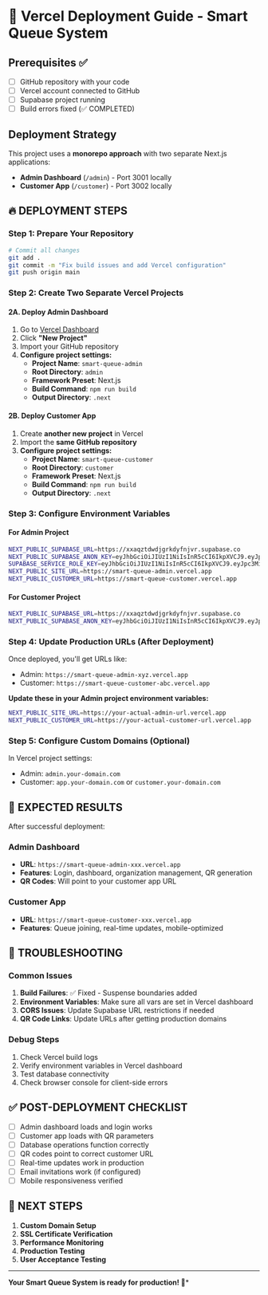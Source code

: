 # 🚀 Vercel Deployment Guide - Smart Queue System

## Prerequisites ✅

- [ ] GitHub repository with your code
- [ ] Vercel account connected to GitHub
- [ ] Supabase project running
- [ ] Build errors fixed (✅ COMPLETED)

## Deployment Strategy

This project uses a **monorepo approach** with two separate Next.js applications:

- **Admin Dashboard** (`/admin`) - Port 3001 locally
- **Customer App** (`/customer`) - Port 3002 locally

## 🔥 DEPLOYMENT STEPS

### Step 1: Prepare Your Repository

```bash
# Commit all changes
git add .
git commit -m "Fix build issues and add Vercel configuration"
git push origin main
```

### Step 2: Create Two Separate Vercel Projects

#### 2A. Deploy Admin Dashboard

1. Go to [Vercel Dashboard](https://vercel.com/dashboard)
2. Click **"New Project"**
3. Import your GitHub repository
4. **Configure project settings:**
   - **Project Name**: `smart-queue-admin`
   - **Root Directory**: `admin`
   - **Framework Preset**: Next.js
   - **Build Command**: `npm run build`
   - **Output Directory**: `.next`

#### 2B. Deploy Customer App  

1. Create **another new project** in Vercel
2. Import the **same GitHub repository**
3. **Configure project settings:**
   - **Project Name**: `smart-queue-customer`  
   - **Root Directory**: `customer`
   - **Framework Preset**: Next.js
   - **Build Command**: `npm run build`
   - **Output Directory**: `.next`

### Step 3: Configure Environment Variables

#### For Admin Project

```bash
NEXT_PUBLIC_SUPABASE_URL=https://xxaqztdwdjgrkdyfnjvr.supabase.co
NEXT_PUBLIC_SUPABASE_ANON_KEY=eyJhbGciOiJIUzI1NiIsInR5cCI6IkpXVCJ9.eyJpc3MiOiJzdXBhYmFzZSIsInJlZiI6Inh4YXF6dGR3ZGpncmtkeWZuanZyIiwicm9sZSI6ImFub24iLCJpYXQiOjE3NTQ4NjkyNTYsImV4cCI6MjA3MDQ0NTI1Nn0.mr35VgacJYZTc35lAbn5KQ5BsV8ElucEp-Ekf_E63wg
SUPABASE_SERVICE_ROLE_KEY=eyJhbGciOiJIUzI1NiIsInR5cCI6IkpXVCJ9.eyJpc3MiOiJzdXBhYmFzZSIsInJlZiI6Inh4YXF6dGR3ZGpncmtkeWZuanZyIiwicm9sZSI6InNlcnZpY2Vfcm9sZSIsImlhdCI6MTc1NDg2OTI1NiwiZXhwIjoyMDcwNDQ1MjU2fQ.q3zsVFuZvT57-R5kOHFmYtdMWeSbfMzrSzy7-KlQ2eA
NEXT_PUBLIC_SITE_URL=https://smart-queue-admin.vercel.app
NEXT_PUBLIC_CUSTOMER_URL=https://smart-queue-customer.vercel.app
```

#### For Customer Project

```bash
NEXT_PUBLIC_SUPABASE_URL=https://xxaqztdwdjgrkdyfnjvr.supabase.co
NEXT_PUBLIC_SUPABASE_ANON_KEY=eyJhbGciOiJIUzI1NiIsInR5cCI6IkpXVCJ9.eyJpc3MiOiJzdXBhYmFzZSIsInJlZiI6Inh4YXF6dGR3ZGpncmtkeWZuanZyIiwicm9sZSI6ImFub24iLCJpYXQiOjE3NTQ4NjkyNTYsImV4cCI6MjA3MDQ0NTI1Nn0.mr35VgacJYZTc35lAbn5KQ5BsV8ElucEp-Ekf_E63wg
```

### Step 4: Update Production URLs (After Deployment)

Once deployed, you'll get URLs like:

- Admin: `https://smart-queue-admin-xyz.vercel.app`
- Customer: `https://smart-queue-customer-abc.vercel.app`

**Update these in your Admin project environment variables:**

```bash
NEXT_PUBLIC_SITE_URL=https://your-actual-admin-url.vercel.app
NEXT_PUBLIC_CUSTOMER_URL=https://your-actual-customer-url.vercel.app
```

### Step 5: Configure Custom Domains (Optional)

In Vercel project settings:

- Admin: `admin.your-domain.com`
- Customer: `app.your-domain.com` or `customer.your-domain.com`

## 🎯 EXPECTED RESULTS

After successful deployment:

### Admin Dashboard

- **URL**: `https://smart-queue-admin-xxx.vercel.app`
- **Features**: Login, dashboard, organization management, QR generation
- **QR Codes**: Will point to your customer app URL

### Customer App  

- **URL**: `https://smart-queue-customer-xxx.vercel.app`
- **Features**: Queue joining, real-time updates, mobile-optimized

## 🔧 TROUBLESHOOTING

### Common Issues

1. **Build Failures**: ✅ Fixed - Suspense boundaries added
2. **Environment Variables**: Make sure all vars are set in Vercel dashboard
3. **CORS Issues**: Update Supabase URL restrictions if needed
4. **QR Code Links**: Update URLs after getting production domains

### Debug Steps

1. Check Vercel build logs
2. Verify environment variables in Vercel dashboard  
3. Test database connectivity
4. Check browser console for client-side errors

## ✅ POST-DEPLOYMENT CHECKLIST

- [ ] Admin dashboard loads and login works
- [ ] Customer app loads with QR parameters
- [ ] Database operations function correctly
- [ ] QR codes point to correct customer URL
- [ ] Real-time updates work in production
- [ ] Email invitations work (if configured)
- [ ] Mobile responsiveness verified

## 🚀 NEXT STEPS

1. **Custom Domain Setup**
2. **SSL Certificate Verification**
3. **Performance Monitoring**
4. **Production Testing**
5. **User Acceptance Testing**

---

**Your Smart Queue System is ready for production! 🎉***

